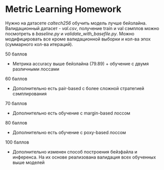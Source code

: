 # Metric Learning Homework

Нужно на датасете *caltech256* обучить модель лучше бейзлайна. Валидационный датасет - *val.csv*, получение train и val сэмплов можно посмотреть в *baseline.py* и *validate_with_basefile.py*. Можно модифицировать все кроме валидационной выборки и кол-ва эпох (суммарного кол-ва итераций).

50 баллов
- Метрика accuracy выше бейзлайна (79.89) + обучение с двумя различными лоссами

60 баллов
- Дополнительно есть pair-based с более сложной стратегией сэмплирования

70 баллов
- Дополнительно есть обучение с margin-based лоссом

80 баллов
- Дополнительно есть обучение с poxy-based лоссом

100 баллов
- Дополнительно изменен способ построения бейзфайла и инференса. На их основе реализована валидация всех обученных выше моделей